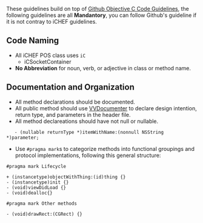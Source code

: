 These guidelines build on top of [Github Objective C Code Guidelines](https://github.com/github/objective-c-style-guide), the following guidelines are all **Mandantory**, you can follow Github's guideline if it is not contray to iCHEF guidelines.
 
## Code Naming

 * All iCHEF POS class uses `iC`
 	* iCSocketContainer
 * **No Abbreviation** for noun, verb, or adjective in class or method name.

## Documentation and Organization

 * All method declarations should be documented.
 * All public method should use [VVDocumenter](https://github.com/onevcat/VVDocumenter-Xcode) to declare design intention, return type, and parameters in the header file.
 * All method declareations should have not null or nullable.
 ```objc
	- (nullable returnType *)itemWithName:(nonnull NSString *)parameter; 

 ```
 
 * Use `#pragma mark`s to categorize methods into functional groupings and protocol implementations, following this general structure:

```objc
#pragma mark Lifecycle

+ (instancetype)objectWithThing:(id)thing {}
- (instancetype)init {}
- (void)viewDidLoad {}
- (void)dealloc{}

#pragma mark Other methods

- (void)drawRect:(CGRect) {}
```


